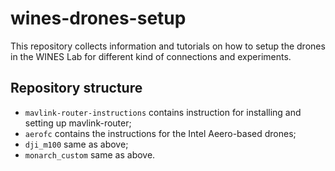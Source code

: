 # wines-drones-setup

This repository collects information and tutorials on how to setup the drones in the WINES Lab for different kind of connections and experiments.

## Repository structure

- `mavlink-router-instructions` contains instruction for installing and setting up mavlink-router;
- `aerofc` contains the instructions for the Intel Aeero-based drones;
- `dji_m100` same as above;
- `monarch_custom` same as above.
